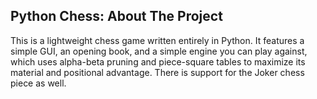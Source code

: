 ## Python Chess: About The Project
This is a lightweight chess game written entirely in Python. It features a simple GUI, an opening book, and a simple engine you can play against, which uses alpha-beta pruning and piece-square tables to maximize its material and positional advantage. There is support for the Joker chess piece as well.